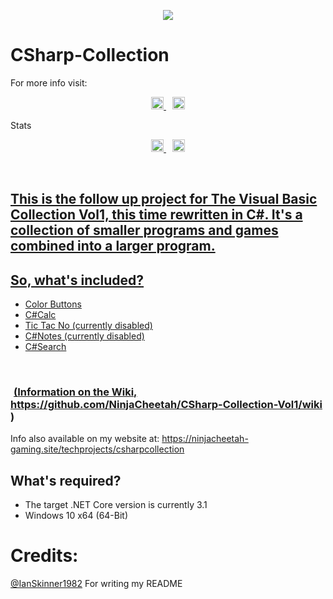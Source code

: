 <p align="center">
<img src="https://ninjacheetah-gaming.site/WindowsIconCSharpCollection.png.png"/>
<h1>CSharp-Collection</h1>

 For more info visit:	
<p align="center">
</a>	
<a href="https://discord.com/invite/TbPXuFr" style="padding-left: 5px; padding-right: 5px;">
		<img src="https://img.shields.io/badge/Discord-Server-purple.svg" height="20">
</a>
<a href="https://www.youtube.com/channel/UCW7-9GMKhze0RoharpssuAA" style="padding-left: 5px; padding-right: 5px;">
		<img src="https://img.shields.io/badge/YouTube-Channel-red.svg" height="20">
  </a>
</p>    
Stats
<p align="center">
</a>	
<a href="https://github.com/NinjaCheetah/CSharp-Collection/workflows/.NET%20Core/badge.svg?branch=master" style="padding-left: 5px; padding-right: 5px;">
		<img src="https://github.com/NinjaCheetah/CSharp-Collection/workflows/.NET%20Core/badge.svg?branch=master" height="20">
	</a>
<a href="https://img.shields.io/maintenance/yes/2020?label=Maintained" style="padding-left: 5px; padding-right: 5px;">
		<img src="https://img.shields.io/maintenance/yes/2020?label=Maintained" height="20">
</p>	


## This is the follow up project for The Visual Basic Collection Vol1, this time rewritten in C#. It's a collection of smaller programs and games combined into a larger program.
## So, what's included?
- Color Buttons
- C#Calc
- Tic Tac No (currently disabled)
- C#Notes (currently disabled)
- C#Search
### (Information on the Wiki, https://github.com/NinjaCheetah/CSharp-Collection-Vol1/wiki )
Info also available on my website at: https://ninjacheetah-gaming.site/techprojects/csharpcollection
## What's required?
- The target .NET Core version is currently 3.1
- Windows 10 x64 (64-Bit)
# Credits:
[@IanSkinner1982](https://github.com/IanSkinner1982/) For writing my README
